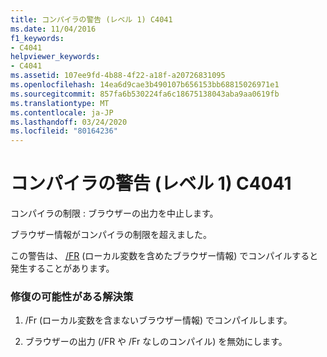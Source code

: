 ```yaml
---
title: コンパイラの警告 (レベル 1) C4041
ms.date: 11/04/2016
f1_keywords:
- C4041
helpviewer_keywords:
- C4041
ms.assetid: 107ee9fd-4b88-4f22-a18f-a20726831095
ms.openlocfilehash: 14ea6d9cae3b490107b656153bb68815026971e1
ms.sourcegitcommit: 857fa6b530224fa6c18675138043aba9aa0619fb
ms.translationtype: MT
ms.contentlocale: ja-JP
ms.lasthandoff: 03/24/2020
ms.locfileid: "80164236"
---
```

# <a name="compiler-warning-level-1-c4041"></a>コンパイラの警告 (レベル 1) C4041

コンパイラの制限 : ブラウザーの出力を中止します。

ブラウザー情報がコンパイラの制限を超えました。

この警告は、 [/FR](../../build/reference/fr-fr-create-dot-sbr-file.md) (ローカル変数を含めたブラウザー情報) でコンパイルすると発生することがあります。

### <a name="to-fix-by-using-the-following-possible-solutions"></a>修復の可能性がある解決策

1. /Fr (ローカル変数を含まないブラウザー情報) でコンパイルします。

1. ブラウザーの出力 (/FR や /Fr なしのコンパイル) を無効にします。
